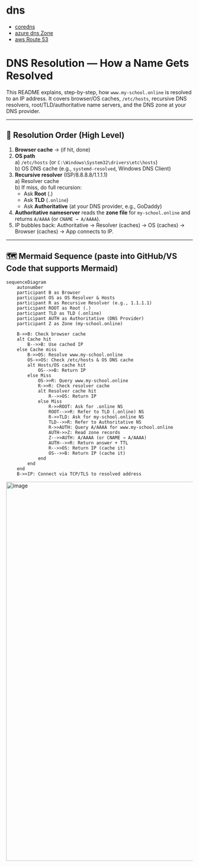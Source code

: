# dns
- [coredns](https://github.com/samitkumarpatel/coredns)
- [azure dns Zone]()
- [aws Route 53]()

# DNS Resolution — How a Name Gets Resolved

This README explains, step-by-step, how `www.my-school.online` is resolved to an IP address. It covers browser/OS caches, `/etc/hosts`, recursive DNS resolvers, root/TLD/authoritative name servers, and the DNS zone at your DNS provider.

---

## 🔁 Resolution Order (High Level)

1. **Browser cache** → (if hit, done)
2. **OS path**  
   a) `/etc/hosts` (or `C:\Windows\System32\drivers\etc\hosts`)  
   b) OS DNS cache (e.g., `systemd-resolved`, Windows DNS Client)
3. **Recursive resolver** (ISP/8.8.8.8/1.1.1.1)  
   a) Resolver cache  
   b) If miss, do full recursion:
      - Ask **Root** (.)
      - Ask **TLD** (`.online`)
      - Ask **Authoritative** (at your DNS provider, e.g., GoDaddy)
4. **Authoritative nameserver** reads the **zone file** for `my-school.online` and returns `A/AAAA` (or `CNAME → A/AAAA`).
5. IP bubbles back: Authoritative → Resolver (caches) → OS (caches) → Browser (caches) → App connects to IP.

---

## 🗺️ Mermaid Sequence (paste into GitHub/VS Code that supports Mermaid)

```mermaid
sequenceDiagram
    autonumber
    participant B as Browser
    participant OS as OS Resolver & Hosts
    participant R as Recursive Resolver (e.g., 1.1.1.1)
    participant ROOT as Root (.)
    participant TLD as TLD (.online)
    participant AUTH as Authoritative (DNS Provider)
    participant Z as Zone (my-school.online)

    B->>B: Check browser cache
    alt Cache hit
        B-->>B: Use cached IP
    else Cache miss
        B->>OS: Resolve www.my-school.online
        OS->>OS: Check /etc/hosts & OS DNS cache
        alt Hosts/OS cache hit
            OS-->>B: Return IP
        else Miss
            OS->>R: Query www.my-school.online
            R->>R: Check resolver cache
            alt Resolver cache hit
                R-->>OS: Return IP
            else Miss
                R->>ROOT: Ask for .online NS
                ROOT-->>R: Refer to TLD (.online) NS
                R->>TLD: Ask for my-school.online NS
                TLD-->>R: Refer to Authoritative NS
                R->>AUTH: Query A/AAAA for www.my-school.online
                AUTH->>Z: Read zone records
                Z-->>AUTH: A/AAAA (or CNAME → A/AAAA)
                AUTH-->>R: Return answer + TTL
                R-->>OS: Return IP (cache it)
                OS-->>B: Return IP (cache it)
            end
        end
    end
    B->>IP: Connect via TCP/TLS to resolved address

```
<img width="1536" height="1024" alt="image" src="https://github.com/user-attachments/assets/9de9d919-644c-4001-9b4c-ba6b15ec2ea0" />

